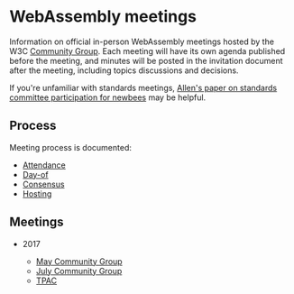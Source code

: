 # WebAssembly meetings

Information on official in-person WebAssembly meetings hosted by the W3C
[Community Group](w3.org/community/webassembly/). Each meeting will have its own
agenda published before the meeting, and minutes will be posted in the
invitation document after the meeting, including topics discussions and
decisions.

If you're unfamiliar with standards meetings,
[Allen's paper on standards committee participation for newbees](http://wirfs-brock.com/allen/files/papers/standpats-asianplop2016.pdf)
may be helpful.

## Process

Meeting process is documented:

* [Attendance](process/attendance.md)
* [Day-of](process/day-of.md)
* [Consensus](process/consensus.md)
* [Hosting](process/hosting.md)

## Meetings

* 2017

   * [May Community Group](2017/CG-05.md)
   * [July Community Group](2017/CG-07.md)
   * [TPAC](2017/TPAC.md)
